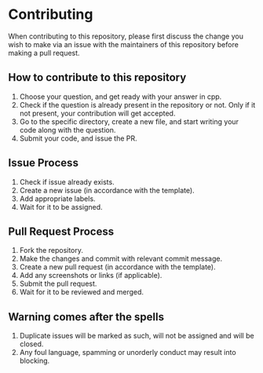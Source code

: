 # Contributing

When contributing to this repository, please first discuss the change you wish to make via an issue with 
the maintainers of this repository before making a pull request. 

## How to contribute to this repository

1. Choose your question, and get ready with your answer in cpp.
2. Check if the question is already present in the repository or not. Only if it not present, your contribution will get accepted.
3. Go to the specific directory, create a new file, and start writing your code along with the question.
4. Submit your code, and issue the PR.

## Issue Process

1. Check if issue already exists.
2. Create a new issue (in accordance with the template).
3. Add appropriate labels.
4. Wait for it to be assigned.

## Pull Request Process

1. Fork the repository.
2. Make the changes and commit with relevant commit message.
3. Create a new pull request (in accordance with the template).
4. Add any screenshots or links (if applicable).
5. Submit the pull request.
6. Wait for it to be reviewed and merged.

## Warning comes after the spells

1. Duplicate issues will be marked as such, will not be assigned and will be closed.
2. Any foul language, spamming or unorderly conduct may result into blocking.
